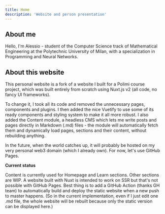 ```yaml
---
title: Home
description: 'Website and person presentation'
---
```


## About me

Hello, I'm Alessio - student of the Computer Science track of
Mathematical Engineering at the Polytechnic University of Milan, with a
specialization in Programming and Neural Networks.

## About this website

This personal website is a fork of a website I built for a Polimi course project, which was built entirely from scratch using Nuxt.js v2 (all code, no fancy UI frameworks).

To change it, I took all its code and removed the unnecessary pages, components and plugins. I then added the nice Vuetify to use some of its ready components and styling system to make it all more robust. I also added the Content module, a headless CMS which lets me write posts and pages directly in Markdown (.md) files - the module will automatically fetch them and dynamically load pages, sections and their content, without rebuilding anything.

In the future, when the world catches up, it will probably be hosted on my very personal web3 domain (which I already own). For now, let's use GitHub Pages.

**Current status**

Content is currently used for Homepage and Learn sections. Other sections are WIP. A website built with Nuxt is intended to work on SSR but that's not possible with GitHub Pages. Best thing is to add a GitHub Action (thanks GH team) to automatically build and deploy the static website when a new push to master happens. (So in the current implementation, even if I just edit one .md file, the whole website will be rebuilt because only the static version can be displayed here.)
